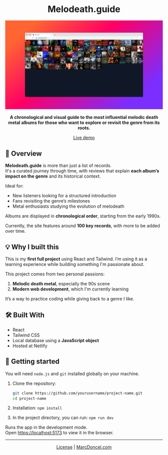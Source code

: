 <div align="center">

# Melodeath.guide

![Melodeath.guide preview](./preview.png)

**A chronological and visual guide to the most influential melodic death metal albums for those who want to explore or revisit the genre from its roots.**

[Live demo](https://melodeath-guide.netlify.app/)

</div>


## 📖 Overview

**Melodeath.guide** is more than just a list of records.  
It's a curated journey through time, with reviews that explain **each album’s impact on the genre** and its historical context.

Ideal for:
- New listeners looking for a structured introduction
- Fans revisiting the genre’s milestones
- Metal enthusiasts studying the evolution of melodeath

Albums are displayed in **chronological order**, starting from the early 1990s.

Currently, the site features around **100 key records**, with more to be added over time.

## 💡 Why I built this
This is my **first full project** using React and Tailwind. I’m using it as a learning experience while building something I'm passionate about.

This project comes from two personal passions:

1. **Melodic death metal**, especially the 90s scene  
2. **Modern web development**, which I'm currently learning

It’s a way to practice coding while giving back to a genre I like.

## 🛠️ Built With

- React  
- Tailwind CSS
- Local database using a **JavaScript object**
- Hosted at Netlify

## 🚀 Getting started

You will need `node.js` and `git` installed globally on your machine.

1. Clone the repository:

   ```bash
   git clone https://github.com/yourusername/project-name.git
   cd project-name
   ```

2. Installation: `npm install`

3. In the project directory, you can run: `npm run dev`

Runs the app in the development mode.\
Open [https://localhost:5173](https://localhost:5173) to view it in the browser.

---

<div align="center">

[License](https://github.com/leknod/melodeath-guide/blob/main/LICENSE) | [MarcDoncel.com](https://marcdoncel.com)

</div>